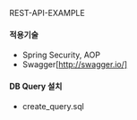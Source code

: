 REST-API-EXAMPLE 

#### 적용기술 

- Spring Security, AOP
- Swagger[http://swagger.io/]

#### DB Query 설치

- create_query.sql 